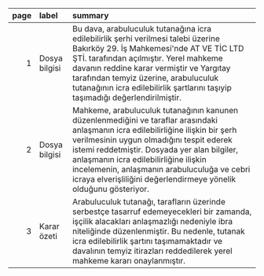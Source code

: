 |   page | label         | summary                                                                                                                                                                                                                                                                                                                                                                                     |
|-------:|:--------------|:--------------------------------------------------------------------------------------------------------------------------------------------------------------------------------------------------------------------------------------------------------------------------------------------------------------------------------------------------------------------------------------------|
|      1 | Dosya bilgisi | Bu dava, arabuluculuk tutanağına icra edilebilirlik şerhi verilmesi talebi üzerine Bakırköy 29. İş Mahkemesi'nde AT VE TİC LTD ŞTİ. tarafından açılmıştır. Yerel mahkeme davanın reddine karar vermiştir ve Yargıtay tarafından temyiz üzerine, arabuluculuk tutanağının icra edilebilirlik şartlarını taşıyip taşımadığı değerlendirilmiştir.                                              |
|      2 | Dosya bilgisi | Mahkeme, arabuluculuk tutanağının kanunen düzenlenmediğini ve taraflar arasındaki anlaşmanın icra edilebilirliğine ilişkin bir şerh verilmesinin uygun olmadığını tespit ederek istemi reddetmiştir. Dosyada yer alan bilgiler, anlaşmanın icra edilebilirliğine ilişkin incelemenin, anlaşmanın arabuluculuğa ve cebri icraya elverişliliğini değerlendirmeye yönelik olduğunu gösteriyor. |
|      3 | Karar özeti   | Arabuluculuk tutanağı, tarafların üzerinde serbestçe tasarruf edemeyecekleri bir zamanda, işçilik alacakları anlaşmazlığı nedeniyle ibra niteliğinde düzenlenmiştir. Bu nedenle, tutanak icra edilebilirlik şartını taşımamaktadır ve davalının temyiz itirazları reddedilerek yerel mahkeme kararı onaylanmıştır.                                                                          |